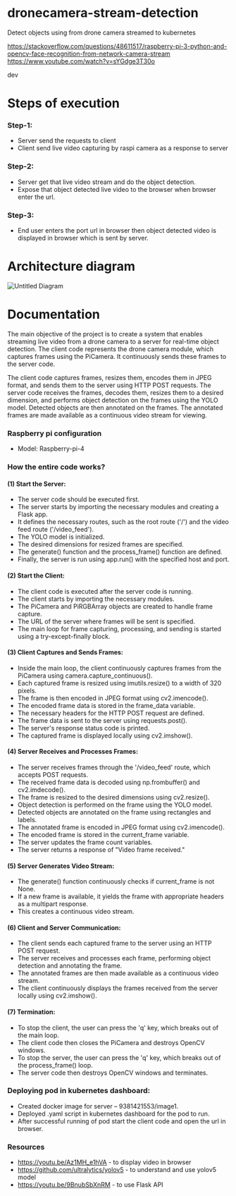 # dronecamera-stream-detection
Detect objects using from drone camera streamed to kubernetes

https://stackoverflow.com/questions/48611517/raspberry-pi-3-python-and-opencv-face-recognition-from-network-camera-stream
https://www.youtube.com/watch?v=sYGdge3T30o

dev
# Steps of execution
### Step-1:
- Server send the requests to client
- Client send live video capturing by raspi camera as a response to server
### Step-2:
- Server get that live video stream and do the object detection.
- Expose that object detected live video to the browser when browser enter the url.
### Step-3:
- End user enters the port url in browser then object detected video is displayed in browser which is sent by server.
# Architecture diagram

![Untitled Diagram](https://github.com/TiHAN-Hyderabad/dronecamera-stream-detection/assets/94279266/c34ce4f9-2a8d-4b17-8f0b-27be77b86e8c)


# Documentation

The main objective of the project is to create a system that enables streaming live video from a drone camera to a server for real-time object detection. The client code represents the drone camera module, which captures frames using the PiCamera. It continuously sends these frames to the server code.

The client code captures frames, resizes them, encodes them in JPEG format, and sends them to the server using HTTP POST requests. The server code receives the frames, decodes them, resizes them to a desired dimension, and performs object detection on the frames using the YOLO model. Detected objects are then annotated on the frames. The annotated frames are made available as a continuous video stream for viewing.

### Raspberry pi configuration
* Model: Raspberry-pi-4

### How the entire code works?
#### (1) Start the Server:
* The server code should be executed first.
* The server starts by importing the necessary modules and creating a Flask app.
* It defines the necessary routes, such as the root route ('/') and the video feed route ('/video_feed').
* The YOLO model is initialized.
* The desired dimensions for resized frames are specified.
* The generate() function and the process_frame() function are defined.
* Finally, the server is run using app.run() with the specified host and port.
#### (2) Start the Client:
* The client code is executed after the server code is running.
* The client starts by importing the necessary modules.
* The PiCamera and PiRGBArray objects are created to handle frame capture.
* The URL of the server where frames will be sent is specified.
* The main loop for frame capturing, processing, and sending is started using a try-except-finally block.
#### (3) Client Captures and Sends Frames:
* Inside the main loop, the client continuously captures frames from the PiCamera using camera.capture_continuous().
* Each captured frame is resized using imutils.resize() to a width of 320 pixels.
* The frame is then encoded in JPEG format using cv2.imencode().
* The encoded frame data is stored in the frame_data variable.
* The necessary headers for the HTTP POST request are defined.
* The frame data is sent to the server using requests.post().
* The server's response status code is printed.
* The captured frame is displayed locally using cv2.imshow().
#### (4) Server Receives and Processes Frames:
* The server receives frames through the '/video_feed' route, which accepts POST requests.
* The received frame data is decoded using np.frombuffer() and cv2.imdecode().
* The frame is resized to the desired dimensions using cv2.resize().
* Object detection is performed on the frame using the YOLO model.
* Detected objects are annotated on the frame using rectangles and labels.
* The annotated frame is encoded in JPEG format using cv2.imencode().
* The encoded frame is stored in the current_frame variable.
* The server updates the frame count variables.
* The server returns a response of "Video frame received."
#### (5) Server Generates Video Stream:
* The generate() function continuously checks if current_frame is not None.
* If a new frame is available, it yields the frame with appropriate headers as a multipart response.
* This creates a continuous video stream.
#### (6) Client and Server Communication:
* The client sends each captured frame to the server using an HTTP POST request.
* The server receives and processes each frame, performing object detection and annotating the frame.
* The annotated frames are then made available as a continuous video stream.
* The client continuously displays the frames received from the server locally using cv2.imshow().
#### (7) Termination:
* To stop the client, the user can press the 'q' key, which breaks out of the main loop.
* The client code then closes the PiCamera and destroys OpenCV windows.
* To stop the server, the user can press the 'q' key, which breaks out of the process_frame() loop.
* The server code then destroys OpenCV windows and terminates.

### Deploying pod in kubernetes dashboard:
* Created docker image for server – 9381421553/image1.
* Deployed .yaml script in kubernetes dashboard for the pod to run.
* After successful running of pod start the client code and open the url in browser.


### Resources 
* https://youtu.be/Az1MH_e1hVA - to display video in browser
* https://github.com/ultralytics/yolov5 - to understand and use yolov5 model
* https://youtu.be/9BnubSbXnRM - to use Flask API




